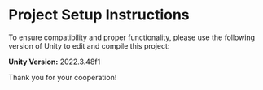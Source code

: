 # Project Setup Instructions

To ensure compatibility and proper functionality, please use the following version of Unity to edit and compile this project:

**Unity Version:** 2022.3.48f1

Thank you for your cooperation!
